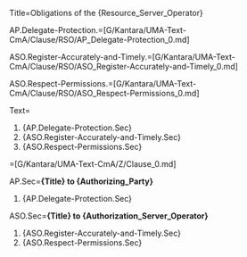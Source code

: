 Title=Obligations of the {Resource_Server_Operator}

AP.Delegate-Protection.=[G/Kantara/UMA-Text-CmA/Clause/RSO/AP_Delegate-Protection_0.md]

ASO.Register-Accurately-and-Timely.=[G/Kantara/UMA-Text-CmA/Clause/RSO/ASO_Register-Accurately-and-Timely_0.md]

ASO.Respect-Permissions.=[G/Kantara/UMA-Text-CmA/Clause/RSO/ASO_Respect-Permissions_0.md]

Text=<ol><li>{AP.Delegate-Protection.Sec}<li>{ASO.Register-Accurately-and-Timely.Sec}<li>{ASO.Respect-Permissions.Sec}</ol>

=[G/Kantara/UMA-Text-CmA/Z/Clause_0.md]

AP.Sec=<b>{Title} to {Authorizing_Party}</b><ol><li>{AP.Delegate-Protection.Sec}</ol>

ASO.Sec=<b>{Title} to {Authorization_Server_Operator}</b><ol><li>{ASO.Register-Accurately-and-Timely.Sec}<li>{ASO.Respect-Permissions.Sec}</ol>
